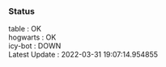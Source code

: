 ### Status


table : OK  
hogwarts : OK  
icy-bot : DOWN  
Latest Update : 2022-03-31 19:07:14.954855
